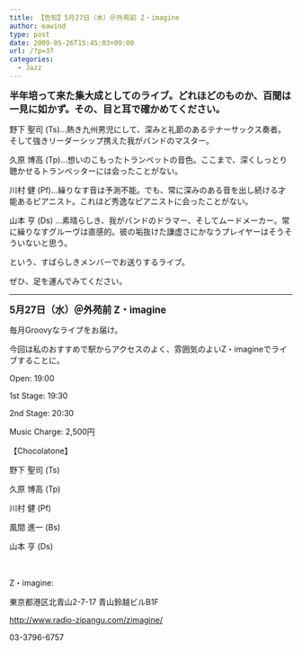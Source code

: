 ```yaml
---
title: 【告知】5月27日（水）＠外苑前 Z・imagine
author: eawind
type: post
date: 2009-05-26T15:45:03+09:00
url: /?p=37
categories:
  - Jazz
---
```

<big><strong>半年培って来た集大成としてのライブ。どれほどのものか、百聞は一見に如かず。その、目と耳で確かめてください。</strong></big>

野下 聖司 (Ts)&#8230;熱き九州男児にして、深みと礼節のあるテナーサックス奏者。そして強きリーダーシップ携えた我がバンドのマスター。

久原 博高 (Tp)&#8230;想いのこもったトランペットの音色。ここまで、深くしっとり聴かせるトランぺッターには会ったことがない。

川村 健 (Pf)&#8230;繰りなす音は予測不能。でも、常に深みのある音を出し続ける才能あるピアニスト。これほど秀逸なピアニストに会ったことがない。

山本 亨 (Ds) &#8230;素晴らしき、我がバンドのドラマー、そしてムードメーカー。常に繰りなすグルーヴは直感的。彼の垢抜けた謙虚さにかなうプレイヤーはそうそういないと思う。

という、すばらしきメンバーでお送りするライブ。

ぜひ、足を運んでみてください。

* * *

<big><strong>5月27日（水）＠外苑前 Z・imagine</strong></big>

毎月Groovyなライブをお届け。

今回は私のおすすめで駅からアクセスのよく、雰囲気のよいZ・imagineでライブすることに。

Open: 19:00

1st Stage: 19:30

2nd Stage: 20:30

Music Charge: 2,500円

【Chocolatone】

野下 聖司 (Ts)

久原 博高 (Tp)

川村 健 (Pf)

風間 進一 (Bs)

山本 亨 (Ds)

<br clear="all" />

Z・imagine:

東京都港区北青山2-7-17 青山鈴越ビルB1F

http://www.radio-zipangu.com/zimagine/

03-3796-6757
